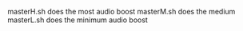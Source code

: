 masterH.sh does the most audio boost
masterM.sh does the medium
masterL.sh does the minimum audio boost
